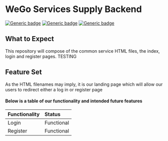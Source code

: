 # WeGo Services Supply Backend
[![Generic badge](https://img.shields.io/badge/version-1.0-<COLOR>.svg)](https://shields.io/)
[![Generic badge](https://img.shields.io/badge/build-stable-gree.svg)](https://shields.io/) 
[![Generic badge](https://img.shields.io/badge/code_style-SWETeam22-teal.svg)](https://bitbucket.org/swei_team22/common-services/src/development-testing/StyleAndDirectoryGuide.md)

## What to Expect
This repository will compose of the common service HTML files, the index, login and register pages. 
TESTING 
 
## Feature Set
As the HTML filenames may imply, it is our landing page which will allow our users to redirect either a log in or register page

#### Below is a table of our functionality and intended future features
|Functionality                  |Status     
|:---                           |:---
|Login                          |Functional
|Register                       |Functional
